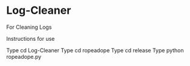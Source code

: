 # Log-Cleaner
For Cleaning Logs

Instructions for use 

Type cd Log-Cleaner
Type cd ropeadope
Type cd release
Type python ropeadope.py

